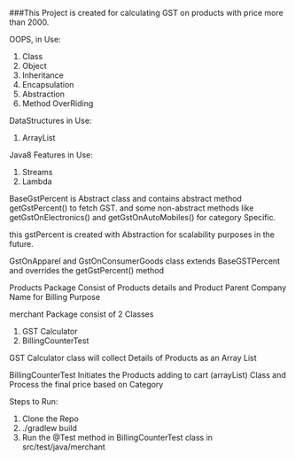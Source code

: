 ###This Project is created for calculating GST on products with price more than 2000.

OOPS, in Use:

1. Class
2. Object
3. Inheritance
4. Encapsulation
5. Abstraction
6. Method OverRiding

DataStructures in Use:
1. ArrayList

Java8 Features in Use:
1. Streams
2. Lambda

BaseGstPercent is Abstract class and contains abstract method getGstPercent() to fetch GST. and some non-abstract methods like getGstOnElectronics() and getGstOnAutoMobiles() for category Specific.

this gstPercent is created with Abstraction for scalability purposes in the future.

GstOnApparel and GstOnConsumerGoods class extends BaseGSTPercent and overrides the getGstPercent() method

Products Package Consist of Products details and Product Parent Company Name for Billing Purpose

merchant Package consist of 2 Classes
   1. GST Calculator
   2. BillingCounterTest
   
GST Calculator  class will collect  Details of Products as an Array List

BillingCounterTest Initiates the Products adding to cart (arrayList) Class and Process the final price based on Category

Steps to Run:

1. Clone the Repo
2. ./gradlew build
3. Run the @Test method in BillingCounterTest class in src/test/java/merchant